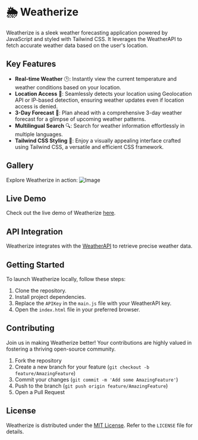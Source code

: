 # 🌦️ Weatherize

Weatherize is a sleek weather forecasting application powered by JavaScript and styled with Tailwind CSS. It leverages the WeatherAPI to fetch accurate weather data based on the user's location.

## Key Features

- **Real-time Weather** 🕒: Instantly view the current temperature and weather conditions based on your location.
- **Location Access** 📍: Seamlessly detects your location using Geolocation API or IP-based detection, ensuring weather updates even if location access is denied.
- **3-Day Forecast** 📅: Plan ahead with a comprehensive 3-day weather forecast for a glimpse of upcoming weather patterns.
- **Multilingual Search** 🔍: Search for weather information effortlessly in multiple languages.
- **Tailwind CSS Styling** 🎨: Enjoy a visually appealing interface crafted using Tailwind CSS, a versatile and efficient CSS framework.

## Gallery

Explore Weatherize in action:
![Image](https://github.com/moazelgandy2/Weatherize/assets/56883008/8114a167-ba37-40bb-a00c-ce856100cfb8)

## Live Demo

Check out the live demo of Weatherize [here](https://moazelgandy2.github.io/Weatherize/).

## API Integration

Weatherize integrates with the [WeatherAPI](https://www.weatherapi.com/) to retrieve precise weather data.

## Getting Started

To launch Weatherize locally, follow these steps:

1. Clone the repository.
2. Install project dependencies.
3. Replace the `APIKey` in the `main.js` file with your WeatherAPI key.
4. Open the `index.html` file in your preferred browser.

## Contributing

Join us in making Weatherize better! Your contributions are highly valued in fostering a thriving open-source community.

1. Fork the repository
2. Create a new branch for your feature (`git checkout -b feature/AmazingFeature`)
3. Commit your changes (`git commit -m 'Add some AmazingFeature'`)
4. Push to the branch (`git push origin feature/AmazingFeature`)
5. Open a Pull Request

## License

Weatherize is distributed under the [MIT License](https://opensource.org/licenses/MIT). Refer to the `LICENSE` file for details.
